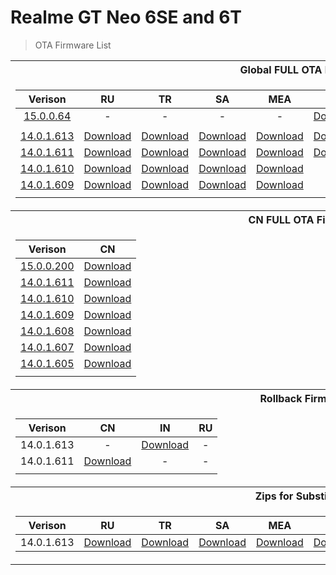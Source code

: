 # Realme GT Neo 6SE and 6T
> OTA Firmware List

<table>
<tr><th>Global FULL OTA Firmware</th></tr>
<tr><td>

|Verison| RU | TR | SA | MEA | IN | EU | TH | LATAM | BR |
| :---: | :---: | :---: | :---: | :---: | :---: | :---: | :---: | :---: | :---: |
| [15.0.0.64](https://gauss-componentotacostmanual-eu.allawnofs.com/remove-d79b9c576f5fc2d6701d0c600eba9052/component-ota/24/11/08/c21b606a301c460397c95ac67483da3f.html?logoType=1) | - | - | - | - | [Download](https://gauss-otacostmanual-eu.allawnofs.com/remove-d79b9c576f5fc2d6701d0c600eba9052/component-ota/24/11/03/0d0f5dc8078f4022aebb0cf1d2327b81.zip) | - | - | - | - |
| |
| [14.0.1.613](https://gauss-componentotacostmanual-sg.allawnofs.com/remove-fe688bcd3711e7d8b93137c55b42d8e8/component-ota/24/10/21/ee7bc8db3e5d4bc990c40907ff08f3af.html?logoType=1) | [Download](https://gauss-otacostmanual-eu.allawnofs.com/remove-5ccc05b4845960750ca4d7474633df65/component-ota/24/09/29/68ec594fff65469aa861e5b8e7db1e50.zip) | [Download](https://gauss-otacostmanual-sg.allawnofs.com/remove-fe688bcd3711e7d8b93137c55b42d8e8/component-ota/24/09/29/5da5d6f4fc7b4b2cbda6c93ab7725096.zip) | [Download](https://gauss-otacostmanual-eu.allawnofs.com/remove-91dcdaa7ba42aa5371fdde3f72fb6706/component-ota/24/09/29/0c787745be0747018eeaa95c8114ad4d.zip) | [Download](https://gauss-otacostmanual-eu.allawnofs.com/remove-f6ea1826c80630c38fe5b222a7dc0633/component-ota/24/09/29/cd2f7a3b5a3545e29965c26c79af418e.zip) | [Download](https://gauss-otacostmanual-eu.allawnofs.com/remove-07f149e80c7a68dae48f07408ac565a6/component-ota/24/09/29/d2598e9c4f514bb4aa081a81627676b0.zip) | [Download](https://gauss-otacostmanual-in.allawnofs.com/remove-d7ed0514d2f7728833ca9aeb07fa1c5d/component-ota/24/09/29/b599c010f61a4cd9b62f2802adeba7c0.zip) | [Download](https://gauss-otacostmanual-eu.allawnofs.com/remove-91dcdaa7ba42aa5371fdde3f72fb6706/component-ota/24/09/29/0c787745be0747018eeaa95c8114ad4d.zip) | [Download](https://gauss-otacostmanual-eu.allawnofs.com/remove-1381e0e62cb9bff2523d54e2b9566d65/component-ota/24/09/29/ad5fb5cbfeb044e1bf2c94626907c68b.zip) | [Download](https://gauss-otacostmanual-eu.allawnofs.com/remove-ead5b9c50b3fdad084c70b2faa878944/component-ota/24/09/29/a721548cd4794e54b13a1f8b191839aa.zip) |
| [14.0.1.611](https://t.me/gt3neo5hub/138748/162129) | [Download](https://gauss-otacostmanual-in.allawnofs.com/remove-da947fbbb4b03891eee23a750bff5c62/component-ota/24/07/22/09115e245d31456d8b167eb085788d8e.zip) | [Download](https://gauss-totacostmanual-sg.allawnofs.com/remove-3efbb900be775d7e907cc9939903e132/component-ota/24/07/22/10a54ee9f834413cbde75b849c4a0087.zip) | [Download](https://gauss-otacostmanual-eu.allawnofs.com/remove-eb6aa7c6283279a2e9882e4c3eee8b25/component-ota/24/07/22/f380369158b444a687366430dec67ebb.zip) | [Download](https://gauss-otacostmanual-in.allawnofs.com/remove-2a010360c9c06dad27466926f5849c94/component-ota/24/07/22/872921033e324af8b25daafde09a648c.zip) | [Download](https://gauss-otacostmanual-eu.allawnofs.com/remove-4ff5201605d961cca20189039fec156e/component-ota/24/07/22/65d711e780f3464a991814d2e9298c99.zip) | [Download](https://gauss-otacostmanual-in.allawnofs.com/remove-ba49c93f4302f81cec559a49d49d08c0/component-ota/24/07/22/7fb5b01f68ae4cefbae2e56753200828.zip) | - | - | - |
| [14.0.1.610](https://t.me/gt3neo5hub/138748/157630) | [Download](https://gauss-otacostmanual-eu.allawnofs.com/remove-a60653a0b9d09c49ad586ffc400a8477/component-ota/24/07/02/5a8d62d80d6f41199b66ed7609c3b4f9.zip) | [Download](https://gauss-otacostmanual-eu.allawnofs.com/remove-3956ae3bccedd28302ea2516c2e41117/component-ota/24/07/02/e1c9188f1c604fe4bcf2149456f5d6c1.zip) | [Download](https://gauss-otacostmanual-eu.allawnofs.com/remove-019b179619dc72037577984f135355d6/component-ota/24/07/02/b385da1913804d7db2ecb337c006b676.zip) | [Download](https://gauss-otacostmanual-eu.allawnofs.com/remove-c4164a4751ffc8c8d0a7b670908e4c88/component-ota/24/07/02/c071432eef764e5388b498d68f1be3a1.zip) | - | - | - | - | - |
| [14.0.1.609](https://t.me/gt3neo5hub/138748/153741) | [Download](https://gauss-componentotacostmanual-sg.allawnofs.com/remove-d71eb514f86f2f84fda8e0d7475b2bff/component-ota/24/06/25/0724c5fbf50b48a3afcdc404d3de4019.zip) | [Download](https://gauss-otacostmanual-eu.allawnofs.com/remove-44e5748befcd7b479f15a8d9793e0d23/component-ota/24/06/25/bca36b6f69ee49a594ddbb0e973d68b6.zip) | [Download](https://gauss-otacostmanual-eu.allawnofs.com/remove-450b6456830477ae83706980ed64f4ed/component-ota/24/06/25/e4c202f2d31a4b68a04c47241902983a.zip) | [Download](https://gauss-otacostmanual-eu.allawnofs.com/remove-f4c465a1c1740b931defdbc3a44d3984/component-ota/24/06/25/cb12ac6e2cd0434ab55026d26818737c.zip) | - | - | - | - | - |
| |

</td></tr>
<tr><th>CN FULL OTA Firmware</th></tr>
<tr><td>

| Verison | CN |
| :---: | :---: |
| [15.0.0.200]() | [Download](https://gauss-otacostmanual-cn.allawnfs.com/remove-8ed5aef0695aa393074070241443ac09/component-ota/24/11/03/f09360a46ee44c4ea510d5b87474857c.zip) |
| [14.0.1.611]() | [Download](https://gauss-otacostmanual-cn.allawnfs.com/remove-8e3bde7d6556db67e25ea3aa6c0c463e/component-ota/24/10/13/dfafc3eda1c5416ca8c6c32bd86b75c4.zip) |
| [14.0.1.610]() | [Download](https://gauss-otacostmanual-cn.allawnfs.com/remove-3b4f0b6910c74129566f604530e7a06f/component-ota/24/09/03/9220fc46964149cc9cfeeb6c35fbd56d.zip) |
| [14.0.1.609]() | [Download](https://gauss-otacostmanual-cn.allawnfs.com/remove-3eceb7f244c55e055d4dde3dd7a986f2/component-ota/24/07/22/978f347edd534e68bfdba9b6aa74c953.zip) |
| [14.0.1.608]() | [Download](https://gauss-otacostmanual-cn.allawnfs.com/remove-4b9f010ddeb824911d7af1addb012a9e/component-ota/24/06/23/3a261158814d4bbc8df31a899d09fe07.zip) |
| [14.0.1.607]() | [Download](https://gauss-otacostmanual-cn.allawnfs.com/remove-6f12fdeca0e06c1b24bf924737c48579/component-ota/24/05/20/1120f6d4c7e74ed294ac2ff2e0fad316.zip) |
| [14.0.1.605]() | [Download](https://gauss-otacostmanual-cn.allawnfs.com/remove-566476aae5c9f84f49a32a6bec90d65b/component-ota/24/04/27/c2f5bba84c424d31927f6030cb97cf5d.zip) |
| |
</td></tr>

<tr><th>Rollback Firmware</th></tr>
<tr><td>

| Verison | CN | IN | RU |
| :---: | :---: | :---: | :---: |
| 14.0.1.613 | - | [Download](https://download.c.realme.com/flash/Rollbackpack/realme_GT6T/504_sign_RMX3853_11_A_OTA_0250_all_WlmdO8_00011011.zip) | - |
| 14.0.1.611 | [Download](https://rbp01.realme.net/GT_Neo6_SE/RMX3850_11_A_OTA_0360_all_ZKHVlX_10010111.zip) | - | - |
| |
</td></tr>

<tr><th>Zips for Substitution</th></tr>
<tr><td>

|Verison| RU | TR | SA | MEA | IN | EU | TH | LATAM | BR |
| :---: | :---: | :---: | :---: | :---: | :---: | :---: | :---: | :---: | :---: |
| 14.0.1.613 | [Download](https://github.com/NeFeroN/Realme-GT-Neo-6SE/releases/download/gl.subs.613/RU_613_Subs.zip) | [Download](https://github.com/NeFeroN/Realme-GT-Neo-6SE/releases/download/gl.subs.613/TR_613_Subs.zip) | [Download](https://github.com/NeFeroN/Realme-GT-Neo-6SE/releases/download/gl.subs.613/SA_TH_613_Subs.zip) | [Download](https://github.com/NeFeroN/Realme-GT-Neo-6SE/releases/download/gl.subs.613/MEA_613_Subs.zip) | [Download](https://github.com/NeFeroN/Realme-GT-Neo-6SE/releases/download/gl.subs.613/IN_613_Subs.zip) | [Download](https://github.com/NeFeroN/Realme-GT-Neo-6SE/releases/download/gl.subs.613/EU_613_Subs.zip) | [Download](https://github.com/NeFeroN/Realme-GT-Neo-6SE/releases/download/gl.subs.613/SA_TH_613_Subs.zip) | [Download](https://github.com/NeFeroN/Realme-GT-Neo-6SE/releases/download/gl.subs.613/LATAM_613_subs.zip) | [Download](https://github.com/NeFeroN/Realme-GT-Neo-6SE/releases/download/gl.subs.613/BR_613_Subs.zip) |
</td></tr> </table>
